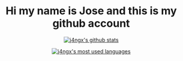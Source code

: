 <h1 align="center"> Hi my name is Jose and this is my github account </h1>

<p align="center">
  <a href="https://github.com/j4ngx"><img src="https://github-readme-stats.vercel.app/api?username=j4ngx&show_icons=true&theme=gruvbox&include_all_commits=true&bg_color=0000" alt="j4ngx's github stats"></a>
</p>

<p align="center">
  <a href="https://github.com/j4ngx?tab=repositories"><img src="https://github-readme-stats.vercel.app/api/top-langs/?username=j4ngx&hide=javascript,scss,dockerfile,css,html&exclude_repo=config_files&&theme=gruvbox&bg_color=0000" alt="j4ngx's most used languages"></a>
</p>
